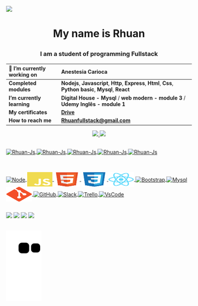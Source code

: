 <img src="https://raw.githubusercontent.com/iampavangandhi/iampavangandhi/master/gifs/Hi.gif" width="60"><h1 align="center">
	 My name is Rhuan
</h1>
<h3 align="center">I am a student of programming Fullstack </h3>
<div style="display: inline_block;" align="center">
	
|  **🔭 I’m currently working on** | **Anestesia Carioca** |
| :---------        |     :---------  |
| **Completed modules** | **Nodejs**, **Javascript**, **Http**, **Express**, **Html**, **Css**, **Python basic**, **Mysql**, **React**|
| **I’m currently learning** | **Digital House - Mysql** / **web modern - module 3** / **Udemy Inglês - module 1** |
|**My certificates** | [**Drive**](https://drive.google.com/drive/folders/1uawAAexOjKO2-ngSgTQRE3dC23-mQtXd) |
|**How to reach me** | **Rhuanfullstack@gmail.com** |

	
</div>

<div align="center">
    <a href="https://github.com/RhuanFSTK">
    <img height="180em" src="https://github-readme-stats.vercel.app/api?username=RhuanFSTK&show_icons=show_icons=true&theme=tokyonight"/>
    <img height="180em" src="https://github-readme-stats.vercel.app/api/top-langs/?username=RhuanFSTK&layout=show_icons=true&theme=tokyonight"/>
</div>

##    
    
<div>
    <img align="center" alt="Rhuan-Js" height="30" width="100" src="https://img.shields.io/badge/mac%20os-000000?style=for-the-badge&logo=apple&logoColor=white">
    <img align="center" alt="Rhuan-Js" height="30" width="100" src="https://img.shields.io/badge/iOS-000000?style=for-the-badge&logo=ios&logoColor=white">
    <img align="center" alt="Rhuan-Js" height="30" width="100" src="https://img.shields.io/badge/Android-3DDC84?style=for-the-badge&logo=android&logoColor=white">
    <img align="center" alt="Rhuan-Js" height="30" width="100" src="https://img.shields.io/badge/Windows-0078D6?style=for-the-badge&logo=windows&logoColor=white">
    <img align="center" alt="Rhuan-Js" height="30" width="100" src="https://img.shields.io/badge/Linux-FCC624?style=for-the-badge&logo=linux&logoColor=black">
    
</div style="display: flex">
    
##    
<div style="display: inline_block"><br>
    <img align="center" alt="Node" height="40" width="70" src="https://cdn.jsdelivr.net/gh/devicons/devicon/icons/nodejs/nodejs-original.svg">
    <img align="center" alt="Js" height="40" width="70" src="https://raw.githubusercontent.com/devicons/devicon/master/icons/javascript/javascript-plain.svg">
    <img align="center" alt="HTML5" height="40" width="70" src="https://raw.githubusercontent.com/devicons/devicon/master/icons/html5/html5-original.svg">
    <img align="center" alt="CSS3" height="40" width="70" src="https://raw.githubusercontent.com/devicons/devicon/master/icons/css3/css3-original.svg">
    <img align="center" alt="React" height="40" width="70" src="https://raw.githubusercontent.com/devicons/devicon/master/icons/react/react-original.svg">
    <img align="center" alt="Bootstrap" height="40" width="70" src="https://cdn.jsdelivr.net/gh/devicons/devicon/icons/bootstrap/bootstrap-original.svg">
    <img align="center" alt="Mysql" height="70" width="70" src="https://cdn.jsdelivr.net/gh/devicons/devicon/icons/mysql/mysql-original-wordmark.svg">
    <img align="center" alt="Git" height="40" width="70" src="https://raw.githubusercontent.com/devicons/devicon/master/icons/git/git-original.svg">
    <img align="center" alt="GitHub" height="40" width="70" src="https://cdn.jsdelivr.net/gh/devicons/devicon/icons/github/github-original-wordmark.svg">
    <img align="center" alt="Slack" height="40" width="70" src="https://cdn.jsdelivr.net/gh/devicons/devicon/icons/slack/slack-original.svg">
    <img align="center" alt="Trello" height="40" width="70" src="https://cdn.jsdelivr.net/gh/devicons/devicon/icons/trello/trello-plain-wordmark.svg">
    <img align="center" alt="VsCode" height="40" width="70" src="https://cdn.jsdelivr.net/gh/devicons/devicon/icons/visualstudio/visualstudio-plain.svg">		
</div>

##    
       
<div> 
<a href="https://www.linkedin.com/in/rhuan-cesar-7b038b226/" target="_blank"><img src="https://img.shields.io/badge/-LinkedIn-%230077B5?style=for-the-badge&logo=linkedin&logoColor=white" target="_blank"></a>
<a href = "mailto:rhuanfullstack@gmail.com"><img src="https://img.shields.io/badge/-Gmail-%23333?style=for-the-badge&logo=gmail&logoColor=white" target="_blank"></a>
<a href="https://www.instagram.com/rhuanfstk/" target="_blank"><img src="https://img.shields.io/badge/-Instagram-%23E4405F?style=for-the-badge&logo=instagram&logoColor=white" target="_blank"></a> 
<a href="https://twitter.com/RhuanDev" target="_blank"><img src="https://img.shields.io/badge/Twitter-1DA1F2?style=for-the-badge&logo=twitter&logoColor=white" target="_blank"></a>
   

##    
        
![Snake animation](https://github.com/rafaballerini/rafaballerini/blob/output/github-contribution-grid-snake.svg)
 
</div>
